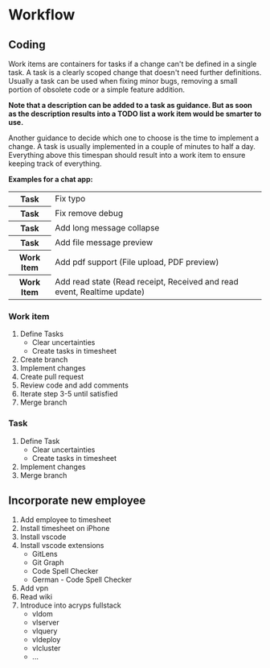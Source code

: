 # Workflow

## Coding
Work items are containers for tasks if a change can't be defined in a single task.
A task is a clearly scoped change that doesn't need further definitions. Usually a task can be used when fixing minor bugs, removing a small portion of obsolete code or a simple feature addition.

**Note that a description can be added to a task as guidance. But as soon as the description results into a TODO list a work item would be smarter to use.**

Another guidance to decide which one to choose is the time to implement a change. A task is 
usually implemented in a couple of minutes to half a day. Everything above this timespan should result into a work item to ensure keeping track of everything.

**Examples for a chat app:**

<table>
<tr><th>Task</th><td>Fix typo</td></tr>
<tr><th>Task</th><td>Fix remove debug</td></tr>
<tr><th>Task</th><td>Add long message collapse</td></tr>
<tr><th>Task</th><td>Add file message preview</td></tr>

<tr><th>Work Item</th><td>Add pdf support (File upload, PDF preview)</td></tr>
<tr><th>Work Item</th><td>Add read state (Read receipt, Received and read event, Realtime update)</td></tr>
</table>

### Work item
1. Define Tasks
	-  Clear uncertainties
	-  Create tasks in timesheet
2. Create branch
3. Implement changes
4. Create pull request
5. Review code and add comments
6. Iterate step 3-5 until satisfied
7. Merge branch

### Task
1. Define Task
	-  Clear uncertainties
	-  Create tasks in timesheet
2. Implement changes
3. Merge branch

## Incorporate new employee
1. Add employee to timesheet
2. Install timesheet on iPhone
3. Install vscode
4. Install vscode extensions
	- GitLens
	- Git Graph
	- Code Spell Checker
	- German - Code Spell Checker
5. Add vpn
6. Read wiki
7. Introduce into acryps fullstack
	- vldom
	- vlserver
	- vlquery
	- vldeploy
	- vlcluster
	- ...
